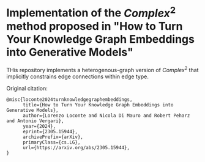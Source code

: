 # Implementation of the $Complex^2$ method proposed in "How to Turn Your Knowledge Graph Embeddings into Generative Models" 

THis repository implements a heterogenous-graph version of $Complex^2$ that implicitly constrains edge connections within edge type. 

Original citation: 
```
@misc{loconte2024turnknowledgegraphembeddings,
      title={How to Turn Your Knowledge Graph Embeddings into Generative Models}, 
      author={Lorenzo Loconte and Nicola Di Mauro and Robert Peharz and Antonio Vergari},
      year={2024},
      eprint={2305.15944},
      archivePrefix={arXiv},
      primaryClass={cs.LG},
      url={https://arxiv.org/abs/2305.15944}, 
} 
```





